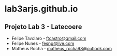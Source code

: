 # lab3arjs.github.io
## Projeto Lab 3 - Latecoere

  - Felipe Tavolaro - ftcastro@gmail.com
  - Felipe Nunes - fesng@live.com
  - Matheus Rocha - matheus_rocha98@outlook.com
